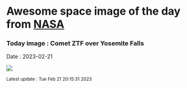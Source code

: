 
# Awesome space image of the day from [NASA](https://api.nasa.gov/)

### Today image : Comet ZTF  over Yosemite Falls
Date : 2023-02-21

![](https://apod.nasa.gov/apod/image/2302/CometZtfYosemite_Mostofi_960.jpg)

<small>Latest update : Tue Feb 21 20:15:31 2023</small>
        